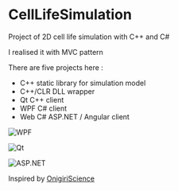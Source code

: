 # CellLifeSimulation

Project of 2D cell life simulation with C++ and C#

I realised it with MVC pattern

There are five projects here :

- C++ static library for simulation model
- C++/CLR DLL wrapper
- Qt C++ client
- WPF C# client
- Web C# ASP.NET / Angular client

![WPF](https://i.postimg.cc/YCcTkCyb/image.png)

![Qt](https://i.postimg.cc/DZcR4smk/image.png)

![ASP.NET](https://i.postimg.cc/kX5W4QL5/image.png)

Inspired by [OnigiriScience](https://www.youtube.com/c/OnigiriScience)
